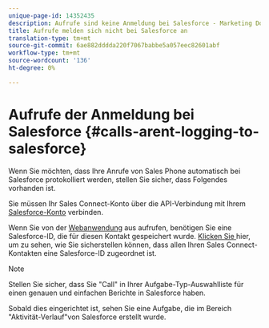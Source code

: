 ```yaml
---
unique-page-id: 14352435
description: Aufrufe sind keine Anmeldung bei Salesforce - Marketing Docs - Produktdokumentation
title: Aufrufe melden sich nicht bei Salesforce an
translation-type: tm+mt
source-git-commit: 6ae882dddda220f7067babbe5a057eec82601abf
workflow-type: tm+mt
source-wordcount: '136'
ht-degree: 0%

---
```



# Aufrufe der Anmeldung bei Salesforce {#calls-arent-logging-to-salesforce}

Wenn Sie möchten, dass Ihre Anrufe von Sales Phone automatisch bei Salesforce protokolliert werden, stellen Sie sicher, dass Folgendes vorhanden ist.

Sie müssen Ihr Sales Connect-Konto über die API-Verbindung mit Ihrem [Salesforce-Konto](/help/marketo/product-docs/marketo-sales-connect/crm/salesforce-integration/connect-your-sales-connect-account-to-salesforce.md) verbinden.

Wenn Sie von der [Webanwendung](https://toutapp.com/login) aus aufrufen, benötigen Sie eine Salesforce-ID, die für diesen Kontakt gespeichert wurde. [Klicken Sie ](/help/marketo/product-docs/marketo-sales-connect/crm/salesforce-customization/import-a-salesforce-id-into-sales-connect.md) hier, um zu sehen, wie Sie sicherstellen können, dass allen Ihren Sales Connect-Kontakten eine Salesforce-ID zugeordnet ist.

>[!NOTE]
>
>Stellen Sie sicher, dass Sie &quot;Call&quot; in Ihrer Aufgabe-Typ-Auswahlliste für einen genauen und einfachen Berichte in Salesforce haben.

Sobald dies eingerichtet ist, sehen Sie eine Aufgabe, die im Bereich &quot;Aktivität-Verlauf&quot;von Salesforce erstellt wurde.
